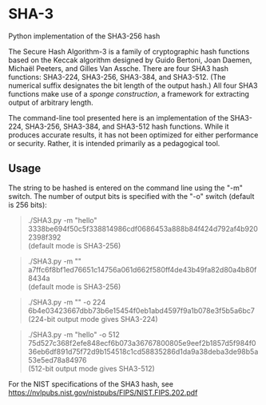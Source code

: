 # SHA-3
Python implementation of the SHA3-256 hash

The Secure Hash Algorithm-3 is a family of cryptographic hash functions based on the Keccak algorithm designed by Guido Bertoni, Joan Daemen, Michaël Peeters, and Gilles Van Assche. There are four SHA3 hash functions: SHA3-224, SHA3-256, SHA3-384, and SHA3-512. (The numerical suffix designates the bit length of the output hash.) All four SHA3 functions make use of a *sponge construction*, a framework for extracting output of arbitrary length.

The command-line tool presented here is an implementation of the SHA3-224, SHA3-256, SHA3-384, and SHA3-512 hash functions. While it produces accurate results, it has not been optimized for either performance or security. Rather, it is intended primarily as a pedagogical tool.   

## Usage
The string to be hashed is entered on the command line using the "-m" switch. The number of output bits is specified with the "-o" switch (default is 256 bits):

> ./SHA3.py -m "hello"</br>
3338be694f50c5f338814986cdf0686453a888b84f424d792af4b9202398f392</br>
(default mode is SHA3-256)

> ./SHA3.py -m ""</br>
a7ffc6f8bf1ed76651c14756a061d662f580ff4de43b49fa82d80a4b80f8434a</br> 
(default mode is SHA3-256)

>./SHA3.py -m "" -o 224</br> 
6b4e03423667dbb73b6e15454f0eb1abd4597f9a1b078e3f5b5a6bc7</br> 
(224-bit output mode gives SHA3-224)

> ./SHA3.py -m "hello" -o 512</br>
75d527c368f2efe848ecf6b073a36767800805e9eef2b1857d5f984f036eb6df891d75f72d9b154518c1cd58835286d1da9a38deba3de98b5a53e5ed78a84976</br> 
(512-bit output mode gives SHA3-512)

For the NIST specifications of the SHA3 hash, see https://nvlpubs.nist.gov/nistpubs/FIPS/NIST.FIPS.202.pdf
